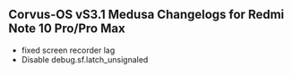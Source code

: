 ## Corvus-OS vS3.1 Medusa Changelogs for Redmi Note 10 Pro/Pro Max

- fixed screen recorder lag
- Disable debug.sf.latch_unsignaled
